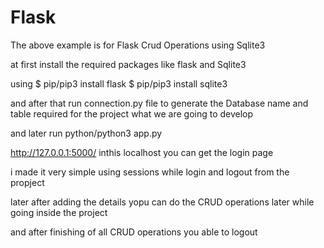 # Flask
 
 The above example is for Flask Crud Operations using Sqlite3
 
 at first install the required packages like flask and Sqlite3
 
 using $ pip/pip3 install flask
       $ pip/pip3 install sqlite3
       
and after that run connection.py file to generate the Database name and table required for the project what we are going to develop

and later run python/python3 app.py

http://127.0.0.1:5000/ inthis localhost you can get the login page 

i made it very simple using sessions while login and logout from the propject

later after adding the details yopu can do the CRUD operations later while going inside the project 

and after finishing of all CRUD operations you able to logout 
